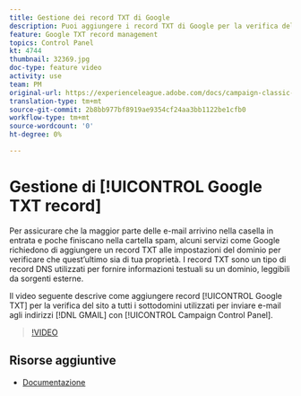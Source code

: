 ```yaml
---
title: Gestione dei record TXT di Google
description: Puoi aggiungere i record TXT di Google per la verifica del sito a tutti i sottodomini utilizzati per inviare e-mail a indirizzi GMAIL tramite il Pannello di controllo Campaign.
feature: Google TXT record management
topics: Control Panel
kt: 4744
thumbnail: 32369.jpg
doc-type: feature video
activity: use
team: PM
original-url: https://experienceleague.adobe.com/docs/campaign-classic-learn/tutorials/administrating/control-panel-acc/google-txt-record-management.html
translation-type: tm+mt
source-git-commit: 2b8bb977bf8919ae9354cf24aa3bb1122be1cfb0
workflow-type: tm+mt
source-wordcount: '0'
ht-degree: 0%

---
```



# Gestione di [!UICONTROL Google TXT record]

Per assicurare che la maggior parte delle e-mail arrivino nella casella in entrata e poche finiscano nella cartella spam, alcuni servizi come Google richiedono di aggiungere un record TXT alle impostazioni del dominio per verificare che quest’ultimo sia di tua proprietà. I record TXT sono un tipo di record DNS utilizzati per fornire informazioni testuali su un dominio, leggibili da sorgenti esterne.

Il video seguente descrive come aggiungere record [!UICONTROL Google TXT] per la verifica del sito a tutti i sottodomini utilizzati per inviare e-mail agli indirizzi [!DNL GMAIL] con [!UICONTROL Campaign Control Panel].

>[!VIDEO](https://video.tv.adobe.com/v/32369?quality=12)

## Risorse aggiuntive

* [Documentazione](https://docs.adobe.com/content/help/it-IT/control-panel/using/subdomains-and-certificates/managing-txt-records.html)
